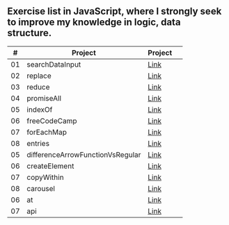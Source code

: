 ## Exercise list in JavaScript, where I strongly seek to improve my knowledge in logic, data structure.

| # | Project | Project |                                                                    |
| --- | ---------- | ------------------- | ---------------------------------------------------------------------------- |
| 01  |  searchDataInput | [Link](searchDataInput/index.html) |
| 02  |  replace | [Link](replace/index.html) |
| 03  |  reduce | [Link](reduce/index.html) |
| 04  |  promiseAll | [Link](promiseAll/index.html) |
| 05  |  indexOf | [Link](indexOf/index.js) |
| 06  |  freeCodeCamp | [Link](freeCodeCamp/index.js) |
| 07  |  forEachMap | [Link](forEachMap/index.html) |
| 08  |  entries | [Link](entries/index.html) |
| 05  |  differenceArrowFunctionVsRegular | [Link](differenceArrowFunctionVsRegular/index.js) |
| 06  |  createElement | [Link](createElement/index.html) |
| 07  |  copyWithin | [Link](copyWithin/index.html) |
| 08  |  carousel | [Link](carousel/index.html) |
| 06  |  at | [Link](at/index.js) |
| 07  |  api | [Link](api/index.html) |
